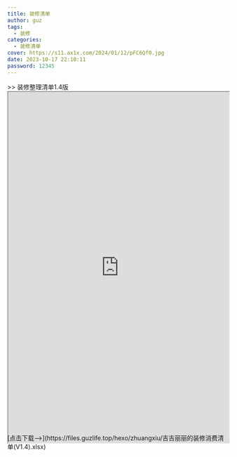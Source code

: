 ```yaml
---
title: 装修清单
author: guz
tags:
  - 装修
categories:
  - 装修清单
cover: https://s11.ax1x.com/2024/01/12/pFC6Qf0.jpg
date: 2023-10-17 22:10:11
password: 12345
---
```

<div style = "border:1px; width:100%; height:800px">
>> 装修整理清单1.4版
<iframe 
style="width: 100%;
    height: 100%" 
<<<<<<< HEAD
src="https://preview.guzlife.site/onlinePreview?url=aHR0cDovL3ByZXZpZXcuZ3V6bGlmZS50b3A6ODAvZGVtby%2FlkInlkInkuL3kuL3nmoToo4Xkv67mtojotLnmuIXljZUoVjEuNCkoMSkueGxzeA%3D%3D">
=======
src="https://preview.guzlife.top/onlinePreview?url=aHR0cDovL3ByZXZpZXcuZ3V6bGlmZS50b3A6ODAvZGVtby%2FlkInlkInkuL3kuL3nmoToo4Xkv67mtojotLnmuIXljZUoVjEuNCkueGxzeA%3D%3D">
>>>>>>> bfdb8c93ac8cbe4806e6db96d99f37f2ec2b7dd9
</iframe>
</div>
[点击下载-->](https://files.guzlife.top/hexo/zhuangxiu/吉吉丽丽的装修消费清单(V1.4).xlsx)
